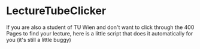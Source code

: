 # LectureTubeClicker
If you are also a student of TU Wien and don't want to click through the 400 Pages to find your lecture, here is a little script that does it automatically for you (it's still a little buggy)
